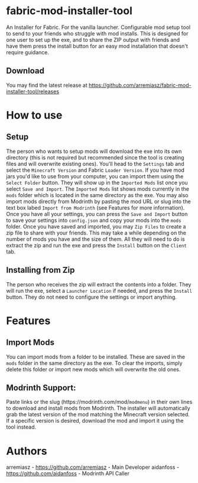 # fabric-mod-installer-tool
An Installer for Fabric. For the vanilla launcher. 
Configurable mod setup tool to send to your friends who struggle with mod installs.
This is designed for one user to set up the exe, and to share the ZIP output with friends and have them
press the install button for an easy mod installation that doesn't require guidance.

## Download
You may find the latest release at https://github.com/arremiasz/fabric-mod-installer-tool/releases

# How to use

## Setup
The person who wants to setup mods will download the exe into its own directory (this is not required but 
recommended since the tool is creating files and will overwrite existing ones). You'll head to the `Settings` tab
and select the `Minecraft Version` and Fabric `Loader Version`. If you have mod jars you'd like to use from your 
computer, you can import them using the `Select Folder` button. They will show up in the `Imported Mods` list once
you select `Save and Import`. The `Imported Mods` list shows mods currently in the `mods` folder which is located
in the same directory as the exe. You may also import mods directly from Modrinth by pasting the mod URL or slug
into the text box labed `Import from Modrinth` (see Features for more information). Once you have all your settings,
you can press the `Save and Import` button to save your settings into `config.json` and copy your mods into the
`mods` folder. Once you have saved and imported, you may `Zip Files` to create a zip file to share with your friends.
This may take a while depending on the number of mods you have and the size of them.
All they will need to do is extract the zip and run the exe and press the `Install` button on the `Client` tab.

## Installing from Zip
The person who receives the zip will extract the contents into a folder. They will run the exe, select a `Launcher Location`
if needed, and press the `Install` button. They do not need to configure the settings or import anything.

# Features

## Import Mods
You can import mods from a folder to be installed. These are saved in the `mods` folder in the same directory 
as the exe. To clear the imports, simply delete this folder or import new mods which will overwrite the old ones.

## Modrinth Support:
Paste links or the slug (https:\/\/modrinth.com/mod/`modmenu`) in their own lines to download and 
install mods from Modrinth. The installer will automatically grab the latest version of the mod matching the 
Minecraft version selected. If a specific version is desired, download the mod and import it using 
the tool instead.

# Authors
arremiasz - https://github.com/arremiasz - Main Developer
aidanfoss - https://github.com/aidanfoss - Modrinth API Caller